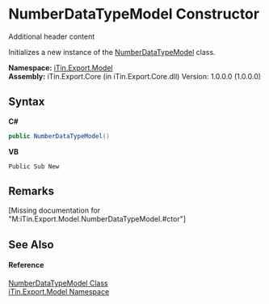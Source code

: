 # NumberDataTypeModel Constructor 
Additional header content 

Initializes a new instance of the <a href="T_iTin_Export_Model_NumberDataTypeModel">NumberDataTypeModel</a> class.

**Namespace:**&nbsp;<a href="N_iTin_Export_Model">iTin.Export.Model</a><br />**Assembly:**&nbsp;iTin.Export.Core (in iTin.Export.Core.dll) Version: 1.0.0.0 (1.0.0.0)

## Syntax

**C#**<br />
``` C#
public NumberDataTypeModel()
```

**VB**<br />
``` VB
Public Sub New
```


## Remarks
\[Missing <remarks> documentation for "M:iTin.Export.Model.NumberDataTypeModel.#ctor"\]

## See Also


#### Reference
<a href="T_iTin_Export_Model_NumberDataTypeModel">NumberDataTypeModel Class</a><br /><a href="N_iTin_Export_Model">iTin.Export.Model Namespace</a><br />